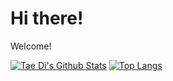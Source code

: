 # Hi there!
Welcome!

[![Tae Di's Github Stats](https://github-readme-stats.vercel.app/api?username=taedi&show_icons=true&theme=buefy)](https://github.com/taedi/github-readme-stats)
[![Top Langs](https://github-readme-stats.vercel.app/api/top-langs/?username=anuraghazra)](https://github.com/anuraghazra/github-readme-stats)
